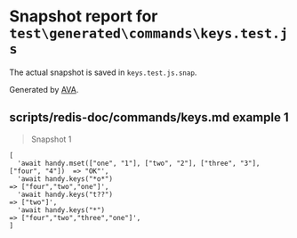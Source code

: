 # Snapshot report for `test\generated\commands\keys.test.js`

The actual snapshot is saved in `keys.test.js.snap`.

Generated by [AVA](https://ava.li).

## scripts/redis-doc/commands/keys.md example 1

> Snapshot 1

    [
      'await handy.mset(["one", "1"], ["two", "2"], ["three", "3"], ["four", "4"])  => "OK"',
      'await handy.keys("*o*")                                                      => ["four","two","one"]',
      'await handy.keys("t??")                                                      => ["two"]',
      'await handy.keys("*")                                                        => ["four","two","three","one"]',
    ]
